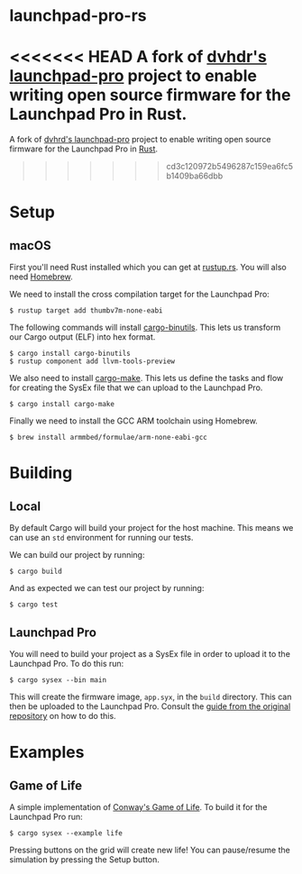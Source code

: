 # launchpad-pro-rs

<<<<<<< HEAD
A fork of [dvhdr's launchpad-pro](https://github.com/dvhdr/launchpad-pro) project to enable writing open source firmware for the Launchpad Pro in Rust.
=======
A fork of [dvhrd's launchpad-pro](https://github.com/dvhdr/launchpad-pro) project to enable writing open source firmware for the Launchpad Pro in [Rust](https://www.rust-lang.org/).
>>>>>>> cd3c120972b5496287c159ea6fc5b1409ba66dbb

# Setup

## macOS
First you'll need Rust installed which you can get at [rustup.rs](https://rustup.rs/). You will also need [Homebrew](https://brew.sh/).

We need to install the cross compilation target for the Launchpad Pro:
```
$ rustup target add thumbv7m-none-eabi
```

The following commands will install [cargo-binutils](https://github.com/rust-embedded/cargo-binutils). This lets us transform our Cargo output (ELF) into hex format.
```
$ cargo install cargo-binutils
$ rustup component add llvm-tools-preview
```

We also need to install [cargo-make](https://github.com/sagiegurari/cargo-make). This lets us define the tasks and flow for creating the SysEx file that we can upload to the Launchpad Pro.
```
$ cargo install cargo-make
```

Finally we need to install the GCC ARM toolchain using Homebrew.
```
$ brew install armmbed/formulae/arm-none-eabi-gcc
```

# Building

## Local

By default Cargo will build your project for the host machine. This means we can use an `std` environment for running our tests.

We can build our project by running:

```
$ cargo build
```

And as expected we can test our project by running: 

```
$ cargo test
```

## Launchpad Pro

You will need to build your project as a SysEx file in order to upload it to the Launchpad Pro. To do this run:

```console
$ cargo sysex --bin main
```

This will create the firmware image, `app.syx`, in the `build` directory. This can then be uploaded to the Launchpad Pro. Consult the [guide from the original repository](https://github.com/dvhdr/launchpad-pro#uploading-to-a-launchpad-pro) on how to do this.

# Examples

## Game of Life

A simple implementation of [Conway's Game of Life](https://en.wikipedia.org/wiki/Conway%27s_Game_of_Life). To build it for the Launchpad Pro run:

```
$ cargo sysex --example life
```

Pressing buttons on the grid will create new life! You can pause/resume the simulation by pressing the Setup button.
